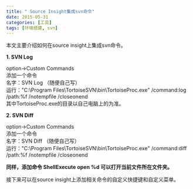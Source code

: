 ```yaml
---
title: " Source Insight集成svn命令"
date: 2015-05-31  
categories: [工具]
tags: [环境搭建, svn]
---
```


本文主要介绍如何在source insight上集成svn命令。

**1. SVN Log**  

option->Custom Commands   
添加一个命令  
名字：SVN Log  （随便自己写）  
运行："C:\Program Files\TortoiseSVN\bin\TortoiseProc.exe" /command:log /path:%f /notempfile /closeonend    
其中TortoiseProc.exe的目录以自己电脑上的为准。

**2. SVN Diff**  


option->Custom Commands  
添加一个命令  
名字：SVN Diff  （随便自己写）  
运行："C:\Program Files\TortoiseSVN\bin\TortoiseProc.exe" /command:diff /path:%f /notempfile /closeonend  

**同样，添加命令 ShellExecute open %d 可以打开当前文件所在文件夹。**

接下来可以在source insight上添加相关命令的自定义快捷键和自定义菜单。

                
